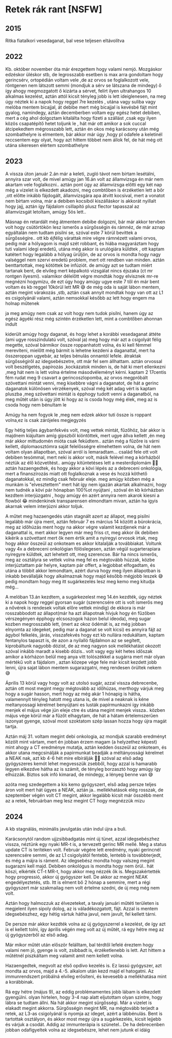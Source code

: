 # Retek rák rant [NSFW]


## 2015


Ritka fiatalkori vesedaganat, bal vese teljesen eltávolítva


## 2022


Kb. október november óta már érezgettem hogy valami nemjó.
Mozgáskor edzéskor üléskor stb, de legrosszabb esetben is max arra gondoltam hogy gerincsérv, ortopédián voltam vele ,de az orvos se foglalkozott vele, röntgenen nem látszott semmi (mondjuk a sérv se látszana de mindegy)  ő így ahogy megmozgatott ő kizárta a sérvet, felírt ilyen ultrahangos 10 alkalmas kezelést, aztán attól kicsit tényleg jobb is lett ideiglenesen, na meg úgy néztek ki a napok hogy reggel 7re kezelés , utána vagy suliba vagy melóba mentem bicajjal, át debibe mert még bicajjal is kevésbé fájt mint gyalog, namindegy, aztán decemberben voltam egy egész hetet debiben, mert a cég ahol dolgoztam kitalálta hogy fizeti a szállást ,csak egy ilyen közös csapatépítő hetet toljunk le , hát már ott amikor a sok cuccal átcipekedtem mégrosszabb lett, aztán én okos még karácsony után még szombathelyre is elmentem, bár akkor már úgy ,hogy pl odafele a keletinél reccsentem egy olyat, hogy azt hittem többet nem állok fel, de hát még ott utána sikeresen elértem szombathelyre


## 2023


A vissza úton január 2.án már a keleti, zugló távot nem bírtam lesétálni, annyira szar volt, de mivel amúgy jan 16.án volt az államvizsga én már nem akartam vele foglalkozni.. aztán pont úgy az államvizsga előtti egy két nap még a vizelet is elkezdett akadozni, meg combtőben is érzéketlen lett a bőr ,ott előtte inkább fájdogált, államvizsgára apa átvitt kocsival, mert a vonatot nem bírtam volna, már a debiben kocsiból kiszálláskor is akkorát nyillalt hogy jajj, aztán így fájdalom csillapító plusz flector tapasszal az államvizsgát letoltam, amúgy 5ös lett.. 

Másnap én retardált még átmentem debibe dolgozni, bár már akkor tervben volt hogy csütörtökön lesz ismerős a sürgősségin és rámnéz, de már aznap egyáltalán nem tudtam pisilni se, szóval este 7 körül bevittek a sürgősségire.. ott kb éjfélig várattak mire végre rámnézett valami orvos, pedig már a hólyagom is majd szét robbant, és hiába magyaráztam hogy tuti valami idegi eredetű, utána még akkor is urulógiára küldtek , ott kaptam katétert hogy legalább a hólyag ürüljön, de az orvos is mondta hogy nagy valséggel nem szervi eredetű problem, mert ott rendben van minden. aztán benttartottak, meg kötöttek be infúziót. de amúgy azt se tudtam miért tartanak bent, de elvileg mert képalkotó vizsgálat nincs éjszaka (ct mr rontgen ilyesmi). valamikor délelőtt végre mondták hogy elvisznek mr-re megnézni hogymizu, de ezt úgy hogy amúgy ugye este 7 től én már bent voltam és kb reggel 10körül lett MR 😅 de még oda is saját lábon mentem, aztán megint várakozás ,stb, aztán csak annyit mondtak hogy van ott az L1 es csigolyánál valami, aztán nemsokkal később az lett hogy engem ma holnap műtenek

ja meg amúgy nem csak az volt hogy nem tudok pisilni, hanem úgy az egész ágyéki rész még szintén érzéketlen lett, mint a combtőben ahonnan indult

kiderült amúgy hogy daganat, és hogy lehet a korábbi vesedaganat áttéte (ami ugye rosszindulatú volt, szóval ja) meg hogy már azt a csigolyát félig megette, szóval bármikor össze roppanhatott volna, és ki kell fémmel merevíteni, mielőtt még bármit is lehetne kezdeni a daganattal, mert ha összeroppan ugyebár, az teljes bénulás onnantól lefele. átraktak sürgősségiről az idegsebészetre, ott már fel sem állhattam. aztán orvossal volt beszélgetés, papírozás ,kockázatok minden is, de hát ki mert ellenkezni ,meg hát nem is lett volna értelme másodvéleményt kérni. kaptam 2 17centis fém rudat meg 9 csavart a gerincoszlopomba, az orvos megpróbált szövettani mintát venni, meg kisebbre vágni a daganatot, de hát a gerinc daganatok különösen vérzékenyek, szóval még két adag vért is kaptam pluszba ,meg szövettani mintát is épphogy tudott venni a daganatból, na meg műtét után is úgy jött ki hogy az is csoda hogy még élek, meg az is csoda hogy nem bénultam le

Amúgy ha nem fogyok le ,meg nem edzek akkor tuti össze is roppant volna,ez is csak zárójeles megjegyzés

Egy hétig teljes ágybanfekvés volt, meg  vettek mintát, fűzőhöz, bár  akkor is majdnem kiájultam amíg gipszből kiöntöttek, mert ugye állva kellett ,én meg már akkor mittudomén mióta csak feküdtem.. aztán még a fűzőre is várni kellett, diplomaosztómra saját felelősségre elmehettem volna, de hát nem voltam olyan állapotban, szóval arról is lemaradtam... család fele ott volt debiben tesómmal, mert neki is akkor volt, másik felével meg a kórházból néztük az élő közvetítést.. amúgy kitüntetéses lett a mesterdiplomám 🤷‍♂️ aztán hazaengedtek, és hogy akkor a kövi lépés az a debreceni onkológia, mert a finanszírozás miatt ott foglalkoznak a vese és hozzá köthető daganatokkal, ez mindig csak február eleje. meg amúgy közben még a munkám is "elvesztettem" mert hát így nem igazán akartak alkalmazni, hogy nem tudnék a kövi pár hónapban 100%ot nyújtani , szóval én kb kórházban kezdtem interjúzgatni , hogy amúgy én azért annyira nem akarok kiesni a flowból 😂 mindenkinek transparensen elmondtam mivan, aztán ha ígyis akarnak velem interjúzni akkor toljuk.


A műtet meg hazaengedés után stagnált azert az állapot, meg pisilni legalább már újra ment, aztán február 7 es március 14 között a bürokrácia, meg az időhúzás ment hogy na akkor végre valamit kezdjenek már a daganattal is, mert akkor legyen már meg friss ct, meg akkor ők debiben kikérik a szövettant mert ők nem értik amit a nyiregyi orvosok irtak, meg hogy akkor összeül az onkoteam es akkor kitalalják a továbbiakat. Voltunk vagy 4x a debreceni onkológian fölöslegesen, aztán végül sugarterapiara nyiregyre küldtek, azt lehetett ott, meg szerencse. Bár ha nincs ismerős, meg az osztályra se vettek volna meg fel es mégtovább húzzak, közbe interjúztattam pár helyre, kaptam pár offert, a legjobbat elfogadtam, és utána a többit akkor lemondtam, azért durva hogy meg ilyen állapotban is inkabb bevállalják hogy alkalmaznak hogy majd később mégjobb leszek 😅 pedig mondtam hogy meg itt sugárkezelés lesz meg kemo meg kitudja még... 

A melóban 13.án kezdtem, a sugárkezelest meg 14.én kezdték, úgy néztek ki a napok hogy reggel gyorsan sugár (szerencsére ott is volt ismerős meg a nővérek is rendesek voltak előre vettek mindig) de ekkora is már rosszabbodott az állapot(már ha azt állapotnak hívjuk hogy én fűzőben vérszegényen épphogy elcsoszogok házon belul ideoda), meg sugar kozben megrosszabb lett, (mert az okoz ödémát is, az még jobban elnyomta az idegeket, pedig mar a daganat se volt kicsi) es annyira fájt az ágybol felkelés, járás, visszafekvés hogy ezt kb nullára redukáltam, kaptam fentanylos tapaszt is, de azon a nyilalló fájdalmon az se segített, kiprobáltunk nagyobb dózist, de az meg nagyon sok mellékhatást okozott szóval inkább maradt a kisebb dózis.. volt vagy egy két hetes időszak amikor a kórházon belül meg anya vitt tolószékkel a sugárra mert már olyan mértékű volt a fájdalom , aztan közepe vége fele már kicsit kezdett jobb lenni, újra sajat lábon mentem sugarazgatni, meg rendesen örültek nekem 😅 

Április 13 körül vagy hogy volt az utolsó sugár, azzal vissza debrecenbe, aztán ott most megint megy mégtovább az időhúzas, merthogy várjuk meg hogy a sugár hasson, mert hogy az még akár 1 hónapig is hátha, valamennyit tényleg hatott meg utana is, de mivel a neaknak is kéne meltanyossagi kérelmet benyújtani es lusták papírmunkazni így inkább menjek el május vége jún eleje ctre és utána megint menjek vissza.. közben május vége körül már a fűzőt elhagytam, de hát a hátam értelemszerűen iszonyat gyenge, szóval most szoktatom szép lassan hozza hogy újra magát tartja.

Aztán máj 31.  voltam megint debi onkologia, az mondjuk szarabb eredményt közölt mint vártam, mert én jobban érzem magam (a helyzethez képest) mint ahogy a CT eredménye mutatja, aztán kedden összeül az onkoteam, és akkor utana megcsinálják a papirmunkat beadják a méltányossági kérelmet a NEAK nak, azt kb 4-6 hét mire elbírálják 🤦‍♂️ szóval az első adag gyógyszeres kemót lehet megvesszük zsebből, hogy azzal is hamarabb legyen elkezdve hátha az is számít, de tényleg borzasztó hogy amúgy így elhúzzák. Biztos sok infó kimarad, de mindegy, a lényeg benne van 😅


azóta meg szedegettem a kis kemo gyógyszert, első adag persze teljes áron volt mert hát ügyes a NEAK, aztán ja.. mellékhatások elég rosszak, de szeptember végén volt CT megint, akkor legalább kicsit már összébb ment az a retek, februárban meg lesz megint CT hogy megnézzük mizu


## 2024

A kb stagnálás, minimális javulgatás után indul újra a buli.

Karácsonytól random ujjzsibbadgatás mint új tünet, azzal idegsebészhez vissza, néztünk egy nyaki MR-t is, a tervezett gerinc MR mellé. Meg a status update CT is terítéken volt. Február végére lett eredmény, nyaki gerincnél szerencsére semmi, de az L1 csigolyától fentebb, lentebb is továbbterjedt, és még a májra is ráment. Az idegsebész mondta hogy valszeg megint sugarazni kell majd. Debiben onkológus is mondta hogy nem örül.. hát köszi, elkérték CT-t MR-t, hogy akkor meg nézzék ők is. Megszakértették hogy progressió, akkor új gyógyszer kell. De akkor az megint NEAK engedélyeztetés, stb. Itt is elment bő 2 hónap a semmire, mert a régi gyógyszert már szakmailag nem volt értelme szedni, de új meg még nem volt.

Aztán hogy halmozzuk az élvezeteket, a tavaly januári műtéti területen is megjelent ilyen sipoly dolog, az is váladékozgatott, fájt. Azzal is mentem idegsebészhez, egy hétig vártuk hátha javul, nem javult, fel kellett tárni. 

De persze már akkor kezdték volna az új gyógyszerrel a kezelést, de így azt is el kellett tolni, így április végén meg volt az új műtét, rá egy hétre meg az új gyógyszerből az első adag.

Már mikor műtét után először felálltam, bal térdtől lefelé éreztem hogy valami nem jó, gyenge is volt, zsibbadt is, érzéketlenebb is lett. Azt hittem a műtétnél piszkáltam meg valamit amit nem kellett volna.

Hazaengedtek, megvolt az első opdivo kezelés is. Ez lassú gyógyszer, azt mondta az orvos, majd a 4.-5. alkalom után kezd majd el hatogatni. Az immunrendszert próbálná elvileg erősíteni, és kevesebb a mellékhatása mint a korábbinak.

Rá egy hétre (május 9), az eddig problémamentes jobb lábam is elkezdett gyengülni. olyan hirtelen, hogy 3-4 nap alatt eljutottam olyan szintre, hogy lábra se tudtam állni. Na hát akkor megint sürgősségi. Már a vizelet is elakadt megint akkorra. Sürgősségin megint MR, na mégtovább terjedt a retek, az L3-as csigolyánál is nyomja az ideget, azért a lábbénulás. Bent is tartottak osztályon, és akkor most megy újra a sugárkezelés, kicsit lejjebb és várjuk a csodát. Addig az immunterápia is szünetel.. De ha debrecenben jobban odafigyeltek volna az idegsebészre, lehet nem jutunk el idáig

